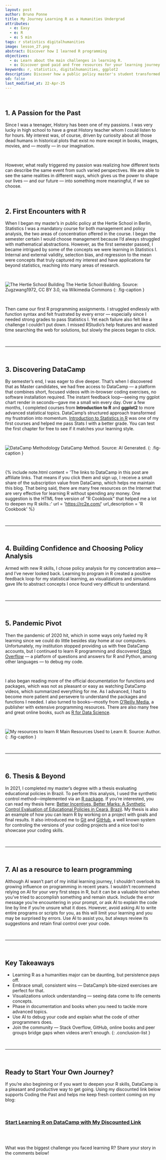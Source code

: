 ```yaml
---
layout: post
author: Bruno Ponne
title: My Journey Learning R as a Humanities Undergrad
attributes:
  - e: Easy
  - e: R
  - e: 5 min
tags: r statistics digitalhumanities
image: lesson_27.png
abstract: Discover how I learned R programming
objectives:
  - o: Learn about the main challenges in learning R.
  - o: Discover good paid and free resources for your learning journey.
keywords: r, statistics, digitalhumanities, ggplot2
description: Discover how a public policy master's student transformed frustration into successfully learning R — from first syntax errors in RStudio to mastering ggplot2 on DataCamp.
sd: false
last_modified_at: 22-Apr-25
---
```




<br>

## 1. A Passion for the Past

Since I was a teenager, History has been one of my passions. I was very lucky in high school to have a great History teacher whom I could listen to for hours. My interest was, of course, driven by curiosity about all those dead humans in historical plots that exist no more except in books, images, movies, and — mostly — in our imagination. 

<br>

However, what really triggered my passion was realizing how different texts can describe the same event from such varied perspectives. We are able to see the same realities in different ways, which gives us the power  to shape our lives — and our future — ­­­into something more meaningful, if we so choose.

<br>


## 2. First Encounters with R

When I began my master’s in public policy at the Hertie School in Berlin, Statistics I was a mandatory course for both management and policy analysis, the two areas of concentration offered in the course.  I began the semester certain I would choose management because I’d always struggled with mathematical abstractions. However, as the first semester passed, I became intrigued by some of the concepts we were learning in Statistics I. Internal and external validity, selection bias, and regression to the mean were concepts that truly captured my interest and have applications far beyond statistics, reaching into many areas of research. 

<br>

![The Hertie School Building](/assets/images/lesson_27_01.jpg)
The Hertie School Building. Source: Zugzwang1972, CC BY 3.0, via Wikimedia Commons
{: .fig-caption }

<br>

Then came our first R programming assignments. I struggled endlessly with function syntax and felt frustrated by every error — especially since I needed strong grades to pass Statistics I. Yet each failure also felt like a challenge I couldn’t put down. I missed RStudio’s help features and wasted time searching the web for solutions, but slowly the pieces began to click.


<br>

***
 
<br>

## 3. Discovering DataCamp

By semester’s end, I was eager to dive deeper. That’s when I discovered that as Master candidates, we had free access to DataCamp — a platform that combines short, focused videos with in-browser coding exercises, no software installation required. The instant feedback loop—seeing my ggplot chart render in seconds—gave me a small win every day. Over a few months, I completed courses from **Introduction to R** and **ggplot2** to more advanced statistical topics. DataCamp’s structured approach transformed my frustration into momentum. [Introduction to Statistics in R](https://datacamp.pxf.io/nXWj4a) was one of my first courses and helped me pass Stats I with a better grade. You can test the first chapter for free to see if it matches your learning style.

<br>

![DataCamp Methodology](/assets/images/lesson_27_02.png)
DataCamp Method. Source: AI Generated.
{: .fig-caption }


<br>

{% include note.html content = 'The links to DataCamp in this post are affiliate links. That means if you click them and sign up, I receive a small share of the subscription value from DataCamp, which helps me maintain this blog. That being said, there are many free resources on the Internet that are very effective for learning R without spending any money. One suggestion is the HTML free version of "R Cookbook" that helped me a lot to deepen my R skills.:'  url = 'https://rc2e.com/' url_description = 'R Cookbook' %}


<br>

***
 
<br>

## 4. Building Confidence and Choosing Policy Analysis

Armed with new R skills, I chose policy analysis for my concentration area—and I’ve never looked back. Learning to program in R created a positive feedback loop for my statistical learning, as visualizations and simulations gave life to abstract concepts I once found very difficult to understand.

<br>

***
 
<br>

## 5. Pandemic Pivot

Then the pandemic of 2020 hit, which in some ways only fueled my R learning since we could do little besides stay home at our computers. Unfortunately, my institution stopped providing us with free DataCamp accounts, but I continued to learn R programming and discovered [Stack Overflow](https://stackoverflow.com/questions) — a platform of questions and answers for R and Python, among other languages — to debug my code. 

<br>

I also began reading more of the official documentation for functions and packages, which was not as pleasant or easy as watching DataCamp videos, which summarized everything for me. As I advanced, I had to become more patient and persevere to understand the packages and functions I needed. I also turned to books—mostly from [O’Reilly Media](https://www.oreilly.com/), a publisher with extensive programming resources. There are also many free and great online books, such as [R for Data Science](https://r4ds.had.co.nz/introduction.html).

<br>

![My resources to learn R](/assets/images/lesson_27_03.png)
Main Resources Used to Learn R. Source: Author.
{: .fig-caption }

<br>


***
 
<br>

## 6. Thesis & Beyond

In 2021, I completed my master’s degree with a thesis evaluating educational policies in Brazil. To perform this analysis, I used the synthetic control method—implemented via an [R package](https://cran.r-project.org/web/packages/Synth/index.html). If you’re interested, you can read my thesis here: [Better Incentives, Better Marks: A Synthetic Control Evaluation of Educational Policies in Ceará, Brazil](https://doi.org/10.1590/1981-3821202300010005). 
My thesis is also an example of how you can learn R by working on a project with goals and final results. It also introduced me to [Git](https://git-scm.com/) and [GitHub](https://github.com/), a well known system for controling the versions of your coding projects and a nice tool to showcase your coding skills.

<br>


***
 
<br>

## 7. AI as a resource to learn programming

Although AI wasn’t part of my initial learning journey, I shouldn’t overlook its growing influence on programming in recent years. I wouldn’t recommend relying on AI for your very first steps in R, but it can be a valuable tool when you’ve tried to accomplish something and remain stuck. Include the error message you’re encountering in your prompt, or ask AI to explain the code line by line if you’re unsure what it does. However, avoid asking AI to write entire programs or scripts for you, as this will limit your learning and you may be surprised by errors. Use AI to assist you, but always review its suggestions and retain final control over your code.

<br>


***
 
<br>

## Key Takeaways

- Learning R as a humanities major can be daunting, but persistence pays off.
- Embrace small, consistent wins — DataCamp’s bite‑sized exercises are perfect for that.  
- Visualizations unlock understanding — seeing data come to life cements concepts.
- Phase in documentation and books when you need to tackle more advanced topics.
- Use AI to debug your code and explain what the code of other programmers does.
- Join the community — Stack Overflow, GitHub, online books and peer groups bridge gaps when videos aren't enough.
{: .conclusion-list }

<br>


***
 
<br>

## Ready to Start Your Own Journey?

If you’re also beginning or if you want to deepen your R skills, DataCamp is a pleasant and productive way to get going. Using my discounted link below supports Coding the Past and helps me keep fresh content coming on my blog:

<br>



### [Start Learning R on DataCamp with My Discounted Link](https://datacamp.pxf.io/Wy2ybP)


 
<br>

<br>

What was the biggest challenge you faced learning R? Share your story in the comments below!



